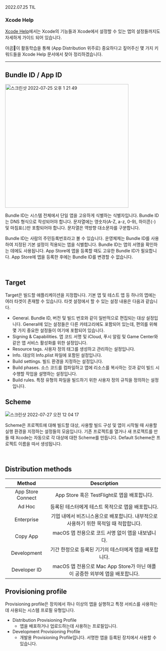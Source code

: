 2022.07.25 TIL

### Xcode Help

[Xcode Help](https://help.apple.com/xcode/mac/11.4/#/devc8c2a6be1)에서는 Xcode의 기능들과 Xcode에서 설정할 수 있는 앱의 설정들까지도 자세하게 가이드 되어 있습니다.

야곰🐻이 활동학습을 통해 (App Distribution 위주로) 중요하다고 짚어주신 몇 가지 키워드들을 Xcode Help 문서에서 찾아 정리하겠습니다.


___ 

## Bundle ID / App ID 
<img width="399" alt="스크린샷 2022-07-25 오후 1 21 49" src="https://user-images.githubusercontent.com/63997044/180698313-af519615-ecae-425c-b966-d61485ff6ee4.png"><br>

Bundle ID는 시스템 전체에서 단일 앱을 고유하게 식별하는 식별자입니다. Bundle ID는 DNS 형식으로 작성되어야 합니다. 문자열에는 영숫자(A-Z, a-z, 0-9), 하이픈(-) 및 마침표(.)만 포함되어야 합니다. 문자열은 역방향 대소문자를 구분합니다.


Bundle ID는 사람의 주민등록번호라고 볼 수 있습니다. 운영체제는 Bundle ID를 사용하여 지정된 기본 설정이 적용되는 앱을 식별합니다. Bundle ID는 앱의 서명을 확인하는 데에도 사용됩니다. App Store에 앱을 등록할 때도 고유한 Bundle ID가 필요합니다. App Store에 앱을 등록한 후에는 Bundle ID를 변경할 수 없습니다.

<br>

## Target
Target은 빌드할 애플리케이션을 지정합니다. 기본 앱 및 테스트 앱 등 하나의 앱에는 여러 타겟이 존재할 수 있습니다. 타겟 설정에서 할 수 있는 설정 내용은 다음과 같습니다.
- General. Bundle ID, 버전 및 빌드 번호와 같이 일반적으로 편집되는 대상 설정입니다. General에 있는 설정들은 다른 카테고리에도 포함되어 있는데, 편의를 위해 몇 가지 중요한 설정들이 여기에 포함되어 있습니다.
- Signing & Capabilities. 앱 코드 서명 및 iCloud, 푸시 알림 및 Game Center와 같은 앱 서비스 활성화를 위한 설정입니다.
- Resource tags. 사용자 정의 태그를 생성하고 관리하는 설정입니다.
- Info. 대상의 Info.plist 파일에 포함된 설정입니다.
- Build settings. 빌드 환경을 지정하는 설정입니다.
- Build phases. 소스 코드를 컴파일하고 앱에 리소스를 복사하는 것과 같이 빌드 시 수행할 작업을 설명하는 설정입니다.
- Build rules. 특정 유형의 파일을 빌드하기 위한 사용자 정의 규칙을 정의하는 설정입니다.

## Scheme
![스크린샷 2022-07-27 오전 12 04 17](https://user-images.githubusercontent.com/63997044/181041524-006d8fc5-44a9-42e6-b4f5-b45e6b20a0c9.png)<br>

Scheme은 프로젝트에 대해 빌드할 대상, 사용할 빌드 구성 및 앱이 시작될 때 사용할 실행 환경을 지정하는 설정들의 모음입니다. 기존 프로젝트를 열거나 새 프로젝트를 만들 때 Xcode는 자동으로 각 대상에 대한 Scheme를 만듭니다. Default Scheme은 프로젝트 이름을 따서 생성됩니다.

<br>

## Distribution methods
|Method|Description|
|:--:|:---:|
|App Store Connect|App Store 혹은 TestFlight로 앱을 배포합니다.|
|Ad Hoc|등록된 테스터에게 테스트 목적으로 앱을 배포합니다.|
|Enterprise|기업 내에서 비즈니스용으로 배포합니다. 내부적으로 사용하기 위한 목적일 때 적합합니다.|
|Copy App|macOS 앱 전용으로 코드 서명 없이 앱을 내보냅니다.|
|Development|기간 한정으로 등록된 기기의 테스터에게 앱을 배포합니다.|
|Developer ID|macOS 앱 전용으로 Mac App Store가 아닌 애플이 공증한 외부에 앱을 배포합니다.|

## Provisioning profile
Provisioning profile은 장치에서 하나 이상의 앱을 실행하고 특정 서비스를 사용하는 데 사용되는 시스템 프로필 유형입니다.
- Distribution Provisioning Profile
    - 앱을 배포하거나 업로드하는데 사용하는 프로필입니다.
- Development Provisioning Profile
    - 개발용 Provisioning Profile입니다. 서명한 앱을 등록된 장치에서 사용할 수 있습니다.

